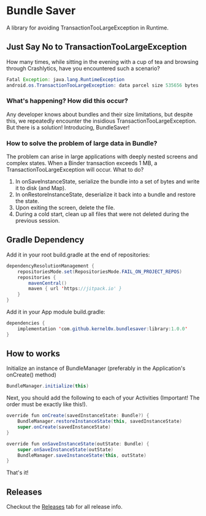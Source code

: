 # Bundle Saver
A library for avoiding TransactionTooLargeException in Runtime.

## Just Say No to TransactionTooLargeException
How many times, while sitting in the evening with a cup of tea and browsing through Crashlytics, have you encountered such a scenario?

````java
Fatal Exception: java.lang.RuntimeException
android.os.TransactionTooLargeException: data parcel size 535656 bytes Bundle stats: androidx.lifecycle.BundlableSavedStateRegistry.key [size=534156]
````

### What's happening? How did this occur?
Any developer knows about bundles and their size limitations, but despite this, we repeatedly encounter the insidious TransactionTooLargeException. But there is a solution! Introducing, BundleSaver!

### How to solve the problem of large data in Bundle?
The problem can arise in large applications with deeply nested screens and complex states. When a Binder transaction exceeds 1 MB, a TransactionTooLargeException will occur. What to do?
1. In onSaveInstanceState, serialize the bundle into a set of bytes and write it to disk (and Map).
2. In onRestoreInstanceState, deserialize it back into a bundle and restore the state.
3. Upon exiting the screen, delete the file.
4. During a cold start, clean up all files that were not deleted during the previous session.

## Gradle Dependency

Add it in your root build.gradle at the end of repositories:

````java
dependencyResolutionManagement {
    repositoriesMode.set(RepositoriesMode.FAIL_ON_PROJECT_REPOS)
    repositories {
        mavenCentral()
        maven { url 'https://jitpack.io' }
    }
}
````

Add it in your App module build.gradle:
````java
dependencies {
    implementation 'com.github.kernel0x.bundlesaver:library:1.0.0'
}
````

## How to works

Initialize an instance of BundleManager (preferably in the Application's onCreate() method)
````java
BundleManager.initialize(this)
````

Next, you should add the following to each of your Activities (Important! The order must be exactly like this!).
````java
override fun onCreate(savedInstanceState: Bundle?) {
    BundleManager.restoreInstanceState(this, savedInstanceState)
    super.onCreate(savedInstanceState)
}

override fun onSaveInstanceState(outState: Bundle) {
    super.onSaveInstanceState(outState)
    BundleManager.saveInstanceState(this, outState)
}
````

That's it!

## Releases

Checkout the [Releases](https://github.com/kernel0x/bundlesaver/releases) tab for all release info.

